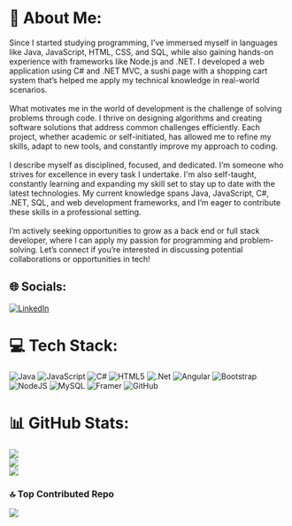 # 💫 About Me:
Since I started studying programming, I’ve immersed myself in languages like Java, JavaScript, HTML, CSS, and SQL, while also gaining hands-on experience with frameworks like Node.js and .NET. I developed a web application using C# and .NET MVC, a sushi page with a shopping cart system that’s helped me apply my technical knowledge in real-world scenarios.<br><br>What motivates me in the world of development is the challenge of solving problems through code. I thrive on designing algorithms and creating software solutions that address common challenges efficiently. Each project, whether academic or self-initiated, has allowed me to refine my skills, adapt to new tools, and constantly improve my approach to coding.<br><br>I describe myself as disciplined, focused, and dedicated. I’m someone who strives for excellence in every task I undertake. I'm also self-taught, constantly learning and expanding my skill set to stay up to date with the latest technologies. My current knowledge spans Java, JavaScript, C#, .NET, SQL, and web development frameworks, and I’m eager to contribute these skills in a professional setting.<br><br>I’m actively seeking opportunities to grow as a back end or full stack developer, where I can apply my passion for programming and problem-solving. Let’s connect if you’re interested in discussing potential collaborations or opportunities in tech!


## 🌐 Socials:
[![LinkedIn](https://img.shields.io/badge/LinkedIn-%230077B5.svg?logo=linkedin&logoColor=white)](https://linkedin.com/in/www.linkedin.com/in/valentino-sara) 

# 💻 Tech Stack:
![Java](https://img.shields.io/badge/java-%23ED8B00.svg?style=flat&logo=openjdk&logoColor=white) ![JavaScript](https://img.shields.io/badge/javascript-%23323330.svg?style=flat&logo=javascript&logoColor=%23F7DF1E) ![C#](https://img.shields.io/badge/c%23-%23239120.svg?style=flat&logo=csharp&logoColor=white) ![HTML5](https://img.shields.io/badge/html5-%23E34F26.svg?style=flat&logo=html5&logoColor=white) ![.Net](https://img.shields.io/badge/.NET-5C2D91?style=flat&logo=.net&logoColor=white) ![Angular](https://img.shields.io/badge/angular-%23DD0031.svg?style=flat&logo=angular&logoColor=white) ![Bootstrap](https://img.shields.io/badge/bootstrap-%238511FA.svg?style=flat&logo=bootstrap&logoColor=white) ![NodeJS](https://img.shields.io/badge/node.js-6DA55F?style=flat&logo=node.js&logoColor=white) ![MySQL](https://img.shields.io/badge/mysql-4479A1.svg?style=flat&logo=mysql&logoColor=white) ![Framer](https://img.shields.io/badge/Framer-black?style=flat&logo=framer&logoColor=blue) ![GitHub](https://img.shields.io/badge/github-%23121011.svg?style=flat&logo=github&logoColor=white)
# 📊 GitHub Stats:
![](https://github-readme-stats.vercel.app/api?username=valentinosara&theme=transparent&hide_border=true&include_all_commits=true&count_private=false)<br/>
![](https://github-readme-streak-stats.herokuapp.com/?user=valentinosara&theme=transparent&hide_border=true)<br/>
![](https://github-readme-stats.vercel.app/api/top-langs/?username=valentinosara&theme=transparent&hide_border=true&include_all_commits=true&count_private=false&layout=compact)

### 🔝 Top Contributed Repo
![](https://github-contributor-stats.vercel.app/api?username=valentinosara&limit=5&theme=transparent&combine_all_yearly_contributions=true)

<!-- Proudly created with GPRM ( https://gprm.itsvg.in ) -->
